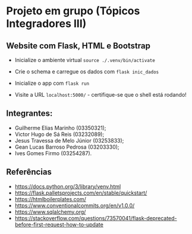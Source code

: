 # Projeto em grupo (Tópicos Integradores III)

## Website com Flask, HTML e Bootstrap

* Inicialize o ambiente virtual `source ./.venv/bin/activate`

* Crie o schema e carregue os dados com `flask inic_dados`

* Inicialize o app com `flask run`

* Visite a URL `localhost:5000/` - certifique-se que o shell está rodando!

## Integrantes:

* Guilherme Elias Marinho (03350321);
* Victor Hugo de Sá Reis (03232089);
* Jesus Travessa de Melo Júnior (03253833);
* Gean Lucas Barroso Pedrosa (03203330);
* Ives Gomes Firmo (03254287).

## Referências

* https://docs.python.org/3/library/venv.html
* https://flask.palletsprojects.com/en/stable/quickstart/
* https://htmlboilerplates.com/
* https://www.conventionalcommits.org/en/v1.0.0/
* https://www.sqlalchemy.org/
* https://stackoverflow.com/questions/73570041/flask-deprecated-before-first-request-how-to-update
